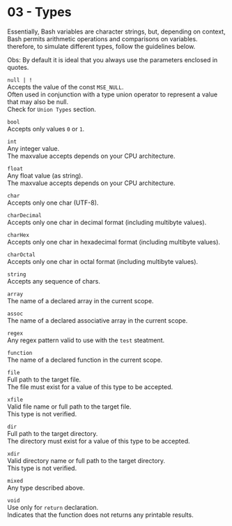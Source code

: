 # 03 - Types

Essentially, Bash variables are character strings, but, depending on context,
Bash permits arithmetic operations and comparisons on variables.
therefore, to simulate different types, follow the guidelines below.

Obs:
By default it is ideal that you always use the parameters enclosed in quotes.


`null | !`  
Accepts the value of the const `MSE_NULL`.  
Often used in conjunction with a type union operator to represent a value
that may also be null.  
Check for `Union Types` section.

`bool`  
Accepts only values ​​`0` or `1`.

`int`  
Any integer value.  
The maxvalue accepts depends on your CPU architecture.

`float`  
Any float value (as string).  
The maxvalue accepts depends on your CPU architecture.

`char`  
Accepts only one char (UTF-8).

`charDecimal`  
Accepts only one char in decimal format (including multibyte values).

`charHex`  
Accepts only one char in hexadecimal format (including multibyte values).

`charOctal`  
Accepts only one char in octal format (including multibyte values).

`string`  
Accepts any sequence of chars.

`array`  
The name of a declared array in the current scope.

`assoc`  
The name of a declared associative array in the current scope.

`regex`  
Any regex pattern valid to use with the `test` steatment.

`function`  
The name of a declared function in the current scope.

`file`  
Full path to the target file.  
The file must exist for a value of this type to be accepted.

`xfile`  
Valid file name or full path to the target file.  
This type is not verified.

`dir`  
Full path to the target directory.  
The directory must exist for a value of this type to be accepted.

`xdir`  
Valid directory name or full path to the target directory.  
This type is not verified.

`mixed`  
Any type described above.

`void`  
Use only for `return` declaration.  
Indicates that the function does not returns any printable results.